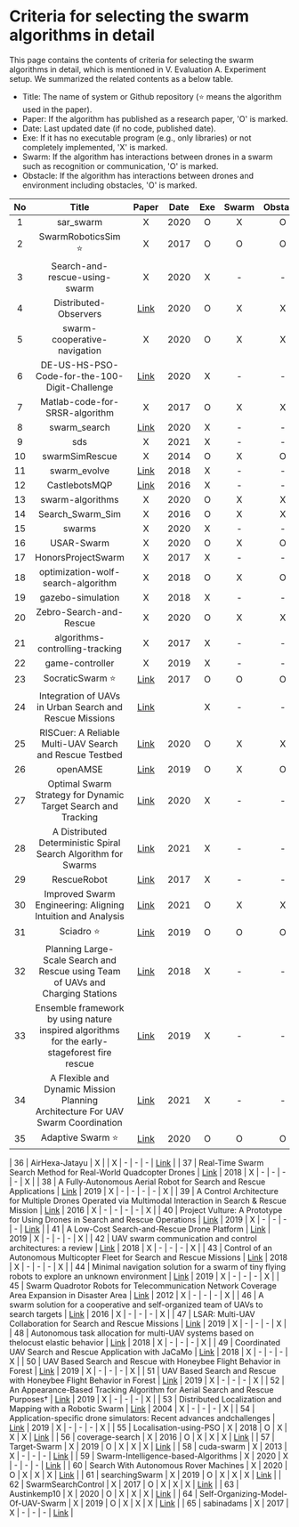 # Criteria for selecting the swarm algorithms in detail

This page contains the contents of criteria for selecting the swarm algorithms in detail, which is mentioned in V. Evaluation A. Experiment setup.
We summarized the related contents as a below table.

- Title: The name of system or Github repository (:star: means the algorithm used in the paper).
- Paper: If the algorithm has published as a research paper, 'O' is marked.
- Date: Last updated date (if no code, published date).
- Exe: If it has no executable program (e.g., only libraries) or not completely implemented, 'X' is marked.
- Swarm: If the algorithm has interactions between drones in a swarm such as recognition or communication, 'O' is marked.
- Obstacle: If the algorithm has interactions between drones and environment including obstacles, 'O' is marked.

| No  |                                            Title                                             |                                                                                   Paper                                                                                    | Date | Exe | Swarm | Obstacle | Mission |                                        Code                                         |
| :-: | :------------------------------------------------------------------------------------------: | :------------------------------------------------------------------------------------------------------------------------------------------------------------------------: | :--: | :-: | :---: | :------: | :-----: | :---------------------------------------------------------------------------------: |
|  1  |                                          sar_swarm                                           |                                                                                     X                                                                                      | 2020 |  O  |   X   |    O     |    O    |                     [Link](https://github.com/Cheryn/sar_swarm)                     |
|  2  |                                   SwarmRoboticsSim :star:                                    |                                                                                     X                                                                                      | 2017 |  O  |   O   |    O     |    O    |                 [Link](https://github.com/pc0179/SwarmRoboticsSim)                  |
|  3  |                                Search-and-rescue-using-swarm                                 |                                                                                     X                                                                                      | 2020 |  X  |   -   |    -     |    -    |    [Link](https://github.com/IIT-Madras-Team-MAM/Search-and-rescue-using-swarm)     |
|  4  |                                    Distributed-Observers                                     |                                                       [Link](https://amslaurea.unibo.it/19642/1/Nicola%20Franco.pdf)                                                       | 2020 |  O  |   X   |    X     |    X    |             [Link](https://github.com/francovia/Distributed-Observers)              |
|  5  |                                 swarm-cooperative-navigation                                 |                                                                                     X                                                                                      | 2020 |  O  |   X   |    X     |    X    |           [Link](https://github.com/doopa2w/swarm-cooperative-navigation)           |
|  6  |                        DE-US-HS-PSO-Code-for-the-100-Digit-Challenge                         |                                                            [Link](https://ieeexplore.ieee.org/document/8790272)                                                            | 2020 |  X  |   -   |    -     |    -    | [Link](https://github.com/steedhuang/DE-US-HS-PSO-Code-for-the-100-Digit-Challenge) |
|  7  |                                Matlab-code-for-SRSR-algorithm                                |                                                                                     X                                                                                      | 2017 |  O  |   X   |    X     |    X    |     [Link](https://github.com/Mojtaba-jabbarii/Matlab-code-for-SRSR-algorithm)      |
|  8  |                                         swarm_search                                         |                                                         [Link](http://rishabh-singh.in/projects/swarm-search-uav/)                                                         | 2020 |  X  |   -   |    -     |    -    |                 [Link](https://github.com/acr-iitkgp/swarm_search)                  |
|  9  |                                             sds                                              |                                                                                     X                                                                                      | 2021 |  X  |   -   |    -     |    -    |                   [Link](https://github.com/AndrewOwenMartin/sds)                   |
| 10  |                                        swarmSimRescue                                        |                                                                                     X                                                                                      | 2014 |  O  |   X   |    O     |    O    |                  [Link](https://github.com/aywrite/swarmSimRescue)                  |
| 11  |                                         swarm_evolve                                         |                                                                  [Link](https://arxiv.org/abs/1803.01106)                                                                  | 2018 |  X  |   -   |    -     |    -    |                    [Link](https://github.com/ddfan/swarm_evolve)                    |
| 12  |                                        CastlebotsMQP                                         |                                                 [Link](https://digital.wpi.edu/concern/student_works/np193b87t?locale=en)                                                  | 2016 |  X  |   -   |    -     |    -    |                  [Link](https://github.com/dmmurray/CastlebotsMQP)                  |
| 13  |                                       swarm-algorithms                                       |                                                                                     X                                                                                      | 2020 |  O  |   X   |    X     |    X    |                 [Link](https://github.com/rsarai/swarm-algorithms)                  |
| 14  |                                       Search_Swarm_Sim                                       |                                                                                     X                                                                                      | 2016 |  O  |   X   |    X     |    X    |                 [Link](https://github.com/Hriste/Search_Swarm_Sim)                  |
| 15  |                                            swarms                                            |                                                                                     X                                                                                      | 2020 |  X  |   -   |    -     |    -    |                   [Link](https://github.com/samuelchardy/swarms)                    |
| 16  |                                          USAR-Swarm                                          |                                                                                     X                                                                                      | 2020 |  O  |   X   |    O     |    X    |                  [Link](https://github.com/DaemonMajor/USAR-Swarm)                  |
| 17  |                                      HonorsProjectSwarm                                      |                                                                                     X                                                                                      | 2017 |  X  |   -   |    -     |    -    |            [Link](https://github.com/william-richard/HonorsProjectSwarm)            |
| 18  |                              optimization-wolf-search-algorithm                              |                                                                                     X                                                                                      | 2018 |  O  |   X   |    O     |    X    |        [Link](https://github.com/bavalia/optimization-wolf-search-algorithm)        |
| 19  |                                      gazebo-simulation                                       |                                                                                     X                                                                                      | 2018 |  X  |   -   |    -     |    -    |                [Link](https://github.com/MiMSwarm/gazebo-simulation)                |
| 20  |                                   Zebro-Search-and-Rescue                                    |                                                                                     X                                                                                      | 2020 |  O  |   X   |    X     |    X    |          [Link](https://github.com/RobvandenBerg/Zebro-Search-and-Rescue)           |
| 21  |                               algorithms-controlling-tracking                                |                                                                                     X                                                                                      | 2017 |  X  |   -   |    -     |    -    |       [Link](https://github.com/andrea-nisti/algorithms-controlling-tracking)       |
| 22  |                                       game-controller                                        |                                                                                     X                                                                                      | 2019 |  X  |   -   |    -     |    -    |                  [Link](https://github.com/shuhan/game-controller)                  |
| 23  |                                     SocraticSwarm :star:                                     |                                                  [Link](https://ieeexplore.ieee.org/stamp/stamp.jsp?tp=&arnumber=8594283)                                                  | 2017 |  O  |   O   |    O     |    O    |                  [Link](https://github.com/Breakend/SocraticSwarm)                  |
| 24  |                   Integration of UAVs in Urban Search and Rescue Missions                    |                                                  [Link](https://ieeexplore.ieee.org/stamp/stamp.jsp?tp=&arnumber=8848940)                                                  |      |  X  |   -   |    -     |    -    |                                          X                                          |
| 25  |                   RISCuer: A Reliable Multi-UAV Search and Rescue Testbed                    |                                                                [Link](https://arxiv.org/pdf/2006.06966.pdf)                                                                | 2020 |  O  |   X   |    X     |    O    |                     [Link](https://github.com/usman094/ch-1-3)                      |
| 26  |                                           openAMSE                                           |                                        [Link](https://www.wirelessinnovation.org/assets/Proceedings/2019/TS6.2%20Jeon%20paper.pdf)                                         | 2019 |  O  |   X   |    O     |    O    |                    [Link](https://github.com/afrl-rq/OpenAMASE)                     |
| 27  |                Optimal Swarm Strategy for Dynamic Target Search and Tracking                 |                                                       [Link](http://ifaamas.org/Proceedings/aamas2020/pdfs/p672.pdf)                                                       | 2020 |  X  |   -   |    -     |    -    |                 [Link](https://github.com/hianlee/kNNTargetSearch)                  |
| 28  |                A Distributed Deterministic Spiral Search Algorithm for Swarms                |                                                  [Link](https://ieeexplore.ieee.org/stamp/stamp.jsp?tp=&arnumber=7759652)                                                  | 2021 |  X  |   -   |    -     |    -    |                   [Link](https://github.com/BCLab-UNM/MPFA-ARGoS)                   |
| 29  |                                         RescueRobot                                          |                                                              [Link](http://ceur-ws.org/Vol-2054/paper11.pdf)                                                               | 2017 |  X  |   -   |    -     |    -    |                                          X                                          |
| 30  |                 Improved Swarm Engineering: Aligning Intuition and Analysis                  |                                                                [Link](https://arxiv.org/pdf/2012.04144.pdf)                                                                | 2021 |  O  |   X   |    X     |    X    |                  [Link](https://github.com/swarm-robotics/fordyca)                  |
| 31  |                                        Sciadro :star:                                        | [Link](https://reader.elsevier.com/reader/sd/pii/S0305054819301340?token=5A1EAE25073CA0EA00317019AF7D49C81792F558E182F3EA439EB5D1477B67ADA045F6821365EA4F9771AEE2208E3264) | 2019 |  O  |   O   |    O     |    O    |                 [Link](https://github.com/mlpi-unipi/drones-swarm)                  |
| 32  |       Planning Large-Scale Search and Rescue using Team of UAVs and Charging Stations        |                                                  [Link](https://ieeexplore.ieee.org/stamp/stamp.jsp?tp=&arnumber=8468631)                                                  | 2018 |  X  |   -   |    -     |    -    |                                          X                                          |
| 33  | Ensemble framework by using nature inspired algorithms for the early-stageforest fire rescue | [Link](https://reader.elsevier.com/reader/sd/pii/S0952197620300270?token=2927F6FD414835A5E8BF906438BDF82E929A3CB98E332A140AC2AB4E261395E1F346B723D4644FBCA47F87DE827C6708) | 2019 |  X  |   -   |    -     |    -    |                [Link](https://github.com/1654402787/RescueEnsemble)                 |
| 34  |       A Flexible and Dynamic Mission Planning Architecture For UAV Swarm Coordination        |                                                  [Link](https://ieeexplore.ieee.org/stamp/stamp.jsp?tp=&arnumber=7502669)                                                  | 2021 |  X  |   -   |    -     |    -    |                   [Link](https://github.com/Vision4UAV/Aerostack)                   |
| 35  |                                    Adaptive Swarm :star:                                     |                                        [Link](https://github.com/RuslanAgishev/adaptive_swarm/blob/master/MSc_Thesis_Skoltech.pdf)                                         | 2020 |  O  |   O   |    O     |    O    |               [Link](https://github.com/RuslanAgishev/adaptive_swarm)               |

| 36 | AirHexa-Jatayu | X | | X | - | - | - | [Link](https://github.com/ashishvz/AirHexa-Jatayu) |
| 37 | Real-Time Swarm Search Method for Real-World Quadcopter Drones | [Link](https://www.mdpi.com/2076-3417/8/7/1169/pdf) | 2018 | X | - | - | - | - | X |
| 38 | A Fully-Autonomous Aerial Robot for Search and Rescue Applications | [Link](https://idp.springer.com/authorize/casa?redirect_uri=https://link.springer.com/content/pdf/10.1007/s10846-018-0898-1.pdf&casa_token=sShhVkT4W_IAAAAA:Bap4O8mX7puaKGxRyRRkicHgB1vwdPVwDIonPAviAorIGBImGKPwduTUOAoqd9sN_zlFSSVXMhccotvgrw) | 2019 | X | - | - | - | - | X |
| 39 | A Control Architecture for Multiple Drones Operated via Multimodal Interaction in Search & Rescue Mission | [Link](https://ieeexplore.ieee.org/stamp/stamp.jsp?tp=&arnumber=7784304) | 2016 | X | - | - | - | - | X |
| 40 | Project Vulture: A Prototype for Using Drones in Search and Rescue Operations | [Link](https://ieeexplore.ieee.org/stamp/stamp.jsp?tp=&arnumber=8804846) | 2019 | X | - | - | - | - | [Link](https://github.com/tzutalin/labelImg) |
| 41 | A Low-Cost Search-and-Rescue Drone Platform | [Link](https://scholarworks.rit.edu/cgi/viewcontent.cgi?article=11235&context=theses) | 2019 | X | - | - | - | X |
| 42 | UAV swarm communication and control architectures: a review | [Link](https://cdnsciencepub.com/doi/pdf/10.1139/juvs-2018-0009) | 2018 | X | - | - | - | X |
| 43 | Control of an Autonomous Multicopter Fleet for Search and Rescue Missions | [Link](https://aaltodoc.aalto.fi/bitstream/handle/123456789/30114/master_Suvitie_Arto_2018.pdf?sequence=2&isAllowed=y) | 2018 | X | - | - | - | X |
| 44 | Minimal navigation solution for a swarm of tiny flying robots to explore an unknown environment | [Link](https://robotics.sciencemag.org/content/4/35/eaaw9710/tab-pdf) | 2019 | X | - | - | - | X |
| 45 | Swarm Quadrotor Robots for Telecommunication Network Coverage Area Expansion in Disaster Area | [Link](https://ieeexplore.ieee.org/stamp/stamp.jsp?tp=&arnumber=6318390) | 2012 | X | - | - | - | X |
| 46 | A swarm solution for a cooperative and self-organized team of UAVs to search targets | [Link](https://ieeexplore.ieee.org/stamp/stamp.jsp?tp=&arnumber=7520118) | 2016 | X | - | - | - | X |
| 47 | LSAR: Multi-UAV Collaboration for Search and Rescue Missions | [Link](https://ieeexplore.ieee.org/stamp/stamp.jsp?tp=&arnumber=8695011) | 2019 | X | - | - | - | X |
| 48 | Autonomous task allocation for multi-UAV systems based on thelocust elastic behavior | [Link](https://reader.elsevier.com/reader/sd/pii/S1568494618303296?token=8AA99C357A73B919BA995CA4BC969A1B16B9537AB554F377994808704E03F5CB468AC2D2AC97F483263A5BFA33E5D2D6) | 2018 | X | - | - | - | X |
| 49 | Coordinated UAV Search and Rescue Application with JaCaMo | [Link](https://link.springer.com/chapter/10.1007/978-3-319-94580-4_33) | 2018 | X | - | - | - | X |
| 50 | UAV Based Search and Rescue with Honeybee Flight Behavior in Forest | [Link](https://dl.acm.org/doi/pdf/10.1145/3314493.3314497) | 2019 | X | - | - | - | X |
| 51 | UAV Based Search and Rescue with Honeybee Flight Behavior in Forest | [Link](https://dl.acm.org/doi/abs/10.1145/3314493.3314497) | 2019 | X | - | - | - | X |
| 52 | An Appearance-Based Tracking Algorithm for Aerial Search and Rescue Purposes† | [Link](https://www.mdpi.com/1424-8220/19/3/652/htm) | 2019 | X | - | - | - | X |
| 53 | Distributed Localization and Mapping with a Robotic Swarm | [Link](https://link.springer.com/chapter/10.1007/978-3-540-30552-1_6) | 2004 | X | - | - | - | X |
| 54 | Application-specific drone simulators: Recent advances andchallenges | [Link](https://reader.elsevier.com/reader/sd/pii/S1569190X19300048?token=A1ED4C8FD5046B096DDFAC39B90459A0A0C773392A4751A908758377F43C6E42DB5A274CEB7429412FAF6205EE839538) | 2019 | X | - | - | - | X |
| 55 | Localisation-using-PSO | X | 2018 | O | X | X | X | [Link](https://github.com/Het369/Localisation-using-PSO) |
| 56 | coverage-search | X | 2016 | O | X | X | X | [Link](https://github.com/pawel-jakubowski/coverage-search) |
| 57 | Target-Swarm | X | 2019 | O | X | X | X | [Link](https://github.com/RHUL-Swarm/Target-Swarm) |
| 58 | cuda-swarm | X | 2013 | X | - | - | - | [Link](https://github.com/daghack/cuda-swarm) |
| 59 | Swarm-Intelligence-based-Algorithms | X | 2020 | X | - | - | - | [Link](https://github.com/SmartMobilityAlgorithms/Swarm-Intelligence-based-Algorithms) |
| 60 | Search With Autonomous Rover Machines | X | 2020 | O | X | X | X | [Link](https://github.com/woofwoof/SWARM) |
| 61 | searchingSwarm | X | 2019 | O | X | X | X | [Link](https://github.com/dlwilson355/searchingSwarm) |
| 62 | SwarmSearchControl | X | 2017 | O | X | X | X | [Link](https://github.com/LastArchAngel/SwarmSearchControl) |
| 63 | Austinkemp10 | X | 2020 | O | X | X | X | [Link](https://github.com/Austinkemp10/Swarm) |
| 64 | Self-Organizing-Model-Of-UAV-Swarm | X | 2019 | O | X | X | X | [Link](https://github.com/AliezBaby/Self-Organizing-Model-Of-UAV-Swarm) |
| 65 | sabinadams | X | 2017 | X | - | - | - | [Link](https://github.com/sabinadams/simulation) |
